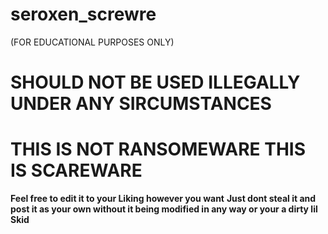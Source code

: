 # seroxen_screwre
(FOR EDUCATIONAL PURPOSES ONLY)
# **SHOULD NOT BE USED ILLEGALLY UNDER ANY SIRCUMSTANCES**
# **THIS IS NOT RANSOMEWARE THIS IS SCAREWARE**
**Feel free to edit it to your Liking however you want**
**Just dont steal it and post it as your own without it being modified in any way or your a dirty lil Skid**
